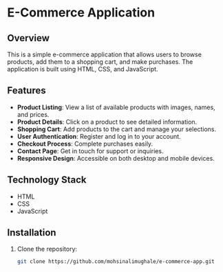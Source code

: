# E-Commerce Application

## Overview
This is a simple e-commerce application that allows users to browse products, add them to a shopping cart, and make purchases. The application is built using HTML, CSS, and JavaScript.

## Features
- **Product Listing**: View a list of available products with images, names, and prices.
- **Product Details**: Click on a product to see detailed information.
- **Shopping Cart**: Add products to the cart and manage your selections.
- **User Authentication**: Register and log in to your account.
- **Checkout Process**: Complete purchases easily.
- **Contact Page**: Get in touch for support or inquiries.
- **Responsive Design**: Accessible on both desktop and mobile devices.

## Technology Stack
- HTML
- CSS
- JavaScript

## Installation
1. Clone the repository:
   ```bash
   git clone https://github.com/mohsinalimughale/e-commerce-app.git
